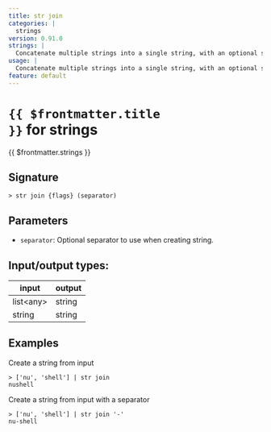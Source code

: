 ```yaml
---
title: str join
categories: |
  strings
version: 0.91.0
strings: |
  Concatenate multiple strings into a single string, with an optional separator between each.
usage: |
  Concatenate multiple strings into a single string, with an optional separator between each.
feature: default
---
```

<!-- This file is automatically generated. Please edit the command in https://github.com/nushell/nushell instead. -->

# <code>{{ $frontmatter.title }}</code> for strings

<div class='command-title'>{{ $frontmatter.strings }}</div>

## Signature

```> str join {flags} (separator)```

## Parameters

 -  `separator`: Optional separator to use when creating string.


## Input/output types:

| input     | output |
| --------- | ------ |
| list\<any\> | string |
| string    | string |
## Examples

Create a string from input
```nu
> ['nu', 'shell'] | str join
nushell
```

Create a string from input with a separator
```nu
> ['nu', 'shell'] | str join '-'
nu-shell
```
